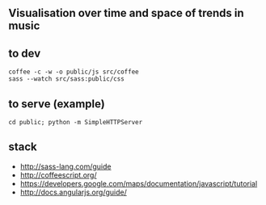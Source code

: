 ## Visualisation over time and space of trends in music

## to dev
	coffee -c -w -o public/js src/coffee
	sass --watch src/sass:public/css

## to serve (example)
	cd public; python -m SimpleHTTPServer

## stack
 * http://sass-lang.com/guide
 * http://coffeescript.org/
 * https://developers.google.com/maps/documentation/javascript/tutorial
 * http://docs.angularjs.org/guide/